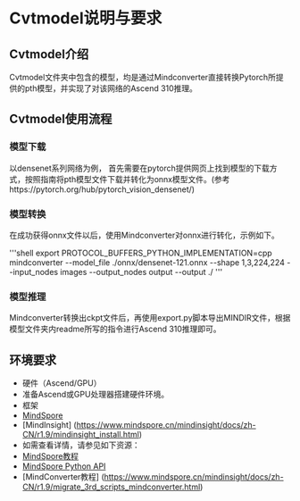 # Cvtmodel说明与要求

## Cvtmodel介绍

Cvtmodel文件夹中包含的模型，均是通过Mindconverter直接转换Pytorch所提供的pth模型，并实现了对该网络的Ascend 310推理。

## Cvtmodel使用流程

### 模型下载

以densenet系列网络为例， 首先需要在pytorch提供网页上找到模型的下载方式，按照指南将pth模型文件下载并转化为onnx模型文件。(参考https://pytorch.org/hub/pytorch_vision_densenet/)

### 模型转换

在成功获得onnx文件以后，使用Mindconverter对onnx进行转化，示例如下。

'''shell
export PROTOCOL_BUFFERS_PYTHON_IMPLEMENTATION=cpp
mindconverter --model_file ./onnx/densenet-121.onnx --shape 1,3,224,224 --input_nodes images --output_nodes output --output ./
'''

### 模型推理

Mindconverter转换出ckpt文件后，再使用export.py脚本导出MINDIR文件，根据模型文件夹内readme所写的指令进行Ascend 310推理即可。

## 环境要求

- 硬件（Ascend/GPU）
- 准备Ascend或GPU处理器搭建硬件环境。
- 框架
- [MindSpore](https://www.mindspore.cn/install)
- [MindInsight] (https://www.mindspore.cn/mindinsight/docs/zh-CN/r1.9/mindinsight_install.html)
- 如需查看详情，请参见如下资源：
- [MindSpore教程](https://www.mindspore.cn/tutorials/zh-CN/r1.9/index.html)
- [MindSpore Python API](https://www.mindspore.cn/docs/zh-CN/r1.9/index.html)
- [MindConverter教程] (https://www.mindspore.cn/mindinsight/docs/zh-CN/r1.9/migrate_3rd_scripts_mindconverter.html)